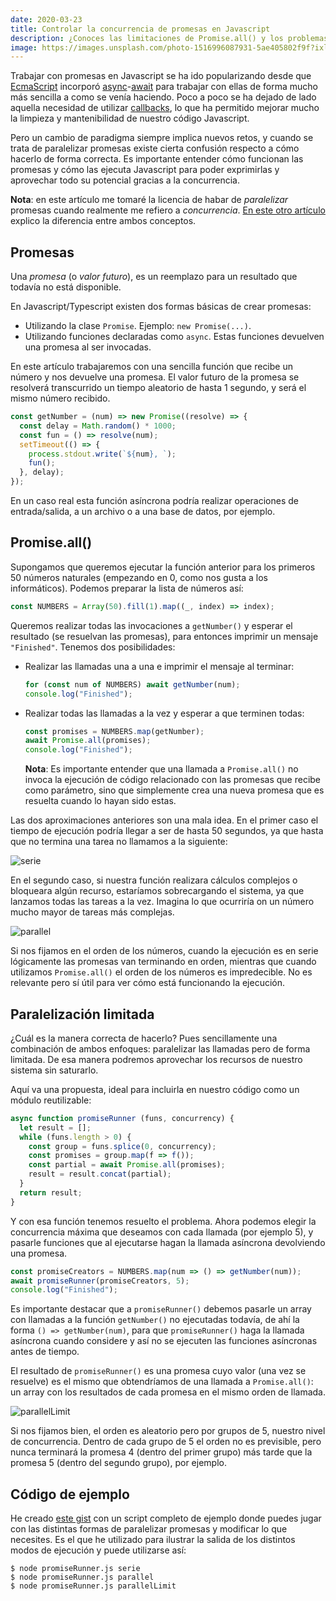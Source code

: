 ```yaml
---
date: 2020-03-23
title: Controlar la concurrencia de promesas en Javascript
description: ¿Conoces las limitaciones de Promise.all() y los problemas que puede traerte? Muchas veces intentamos paralelizar promesas de la forma incorrecta y podemos acabar con los recursos del sistema rápidamente.
image: https://images.unsplash.com/photo-1516996087931-5ae405802f9f?ixlib=rb-1.2.1&q=80&fm=jpg&crop=entropy&cs=tinysrgb&w=2000&fit=max&ixid=eyJhcHBfaWQiOjExNzczfQ
---
```


Trabajar con promesas en Javascript se ha ido popularizando desde que [EcmaScript](https://es.wikipedia.org/wiki/ECMAScript) incorporó [async](https://developer.mozilla.org/es/docs/Web/JavaScript/Referencia/Sentencias/funcion_asincrona)-[await](https://developer.mozilla.org/es/docs/Web/JavaScript/Referencia/Operadores/await) para trabajar con ellas de forma mucho más sencilla a como se venía haciendo. Poco a poco se ha dejado de lado aquella necesidad de utilizar [callbacks](https://es.wikipedia.org/wiki/Callback_(inform%C3%A1tica)), lo que ha permitido mejorar mucho la limpieza y mantenibilidad de nuestro código Javascript.

Pero un cambio de paradigma siempre implica nuevos retos, y cuando se trata de paralelizar promesas existe cierta confusión respecto a cómo hacerlo de forma correcta. Es importante entender cómo funcionan las promesas y cómo las ejecuta Javascript para poder exprimirlas y aprovechar todo su potencial gracias a la concurrencia.

**Nota**: en este artículo me tomaré la licencia de habar de *paralelizar* promesas cuando realmente me refiero a *concurrencia*. [En este otro artículo](/paralelismo-vs-concurrencia) explico la diferencia entre ambos conceptos.

## Promesas

Una *promesa* (o *valor futuro*), es un reemplazo para un resultado que todavía no está disponible.

En Javascript/Typescript existen dos formas básicas de crear promesas:

- Utilizando la clase `Promise`. Ejemplo: `new Promise(...)`.
- Utilizando funciones declaradas como `async`. Estas funciones devuelven una promesa al ser invocadas.

En este artículo trabajaremos con una sencilla función que recibe un número y nos devuelve una promesa. El valor futuro de la promesa se resolverá transcurrido un tiempo aleatorio de hasta 1 segundo, y será el mismo número recibido.

```javascript
const getNumber = (num) => new Promise((resolve) => {
  const delay = Math.random() * 1000;
  const fun = () => resolve(num);
  setTimeout(() => {
    process.stdout.write(`${num}, `);
    fun();
  }, delay);
});
```

En un caso real esta función asíncrona podría realizar operaciones de entrada/salida, a un archivo o a una base de datos, por ejemplo.

## Promise.all()

Supongamos que queremos ejecutar la función anterior para los primeros 50 números naturales (empezando en 0, como nos gusta a los informáticos). Podemos preparar la lista de números así:

```javascript
const NUMBERS = Array(50).fill(1).map((_, index) => index);
```

Queremos realizar todas las invocaciones a `getNumber()` y esperar el resultado (se resuelvan las promesas), para entonces imprimir un mensaje `"Finished"`. Tenemos dos posibilidades:

- Realizar las llamadas una a una e imprimir el mensaje al terminar:

  ```javascript
  for (const num of NUMBERS) await getNumber(num);
  console.log("Finished");
  ```

- Realizar todas las llamadas a la vez y esperar a que terminen todas:

  ```javascript
  const promises = NUMBERS.map(getNumber);
  await Promise.all(promises);
  console.log("Finished");
  ```
    
  **Nota**: Es importante entender que una llamada a `Promise.all()` no invoca la ejecución de código relacionado con las promesas que recibe como parámetro, sino que simplemente crea una nueva promesa que es resuelta cuando lo hayan sido estas.

Las dos aproximaciones anteriores son una mala idea. En el primer caso el tiempo de ejecución podría llegar a ser de hasta 50 segundos, ya que hasta que no termina una tarea no llamamos a la siguiente:

![serie](https://user-images.githubusercontent.com/675812/96976034-9bf8b480-151b-11eb-967a-a5e0696af4bf.gif)

En el segundo caso, si nuestra función realizara cálculos complejos o bloqueara algún recurso, estaríamos sobrecargando el sistema, ya que lanzamos todas las tareas a la vez. Imagina lo que ocurriría on un número mucho mayor de tareas más complejas.

![parallel](https://user-images.githubusercontent.com/675812/96976043-a024d200-151b-11eb-8453-cf25cad8e9ed.gif)

Si nos fijamos en el orden de los números, cuando la ejecución es en serie lógicamente las promesas van terminando en orden, mientras que cuando utilizamos `Promise.all()` el orden de los números es impredecible. No es relevante pero sí útil para ver cómo está funcionando la ejecución.

## Paralelización limitada

¿Cuál es la manera correcta de hacerlo? Pues sencillamente una combinación de ambos enfoques: paralelizar las llamadas pero de forma limitada. De esa manera podremos aprovechar los recursos de nuestro sistema sin saturarlo.

Aquí va una propuesta, ideal para incluirla en nuestro código como un módulo reutilizable:

```javascript
async function promiseRunner (funs, concurrency) {
  let result = [];
  while (funs.length > 0) {
    const group = funs.splice(0, concurrency);
    const promises = group.map(f => f());
    const partial = await Promise.all(promises);
    result = result.concat(partial);
  }
  return result;
}
```

Y con esa función tenemos resuelto el problema. Ahora podemos elegir la concurrencia máxima que deseamos con cada llamada (por ejemplo 5), y pasarle funciones que al ejecutarse hagan la llamada asíncrona devolviendo una promesa.

```javascript
const promiseCreators = NUMBERS.map(num => () => getNumber(num));
await promiseRunner(promiseCreators, 5);
console.log("Finished");
```

Es importante destacar que a `promiseRunner()` debemos pasarle un array con llamadas a la función `getNumber()` no ejecutadas todavía, de ahí la forma `() => getNumber(num)`, para que `promiseRunner()` haga la llamada asíncrona cuando considere y así no se ejecuten las funciones asíncronas antes de tiempo.

El resultado de `promiseRunner()` es una promesa cuyo valor (una vez se resuelve) es el mismo que obtendríamos de una llamada a `Promise.all()`: un array con los resultados de cada promesa en el mismo orden de llamada.

![parallelLimit](https://user-images.githubusercontent.com/675812/96976041-9ef3a500-151b-11eb-9c7e-561674ef740f.gif)

Si nos fijamos bien, el orden es aleatorio pero por grupos de 5, nuestro nivel de concurrencia. Dentro de cada grupo de 5 el orden no es previsible, pero nunca terminará la promesa 4 (dentro del primer grupo) más tarde que la promesa 5 (dentro del segundo grupo), por ejemplo.

## Código de ejemplo

He creado [este gist](https://gist.github.com/sgmonda/ae40efcdea944b67ce36e66bd1cca526) con un script completo de ejemplo donde puedes jugar con las distintas formas de paralelizar promesas y modificar lo que necesites. Es el que he utilizado para ilustrar la salida de los distintos modos de ejecución y puede utilizarse así:

```
$ node promiseRunner.js serie
$ node promiseRunner.js parallel
$ node promiseRunner.js parallelLimit
```

